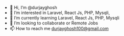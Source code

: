 - 👋 Hi, I’m @durjayghosh
- 👀 I’m interested in Laravel, React Js, PHP, Mysqli,
- 🌱 I’m currently learning Laravel, React Js, PHP, Mysqli
- 💞️ I’m looking to collaborate or Remote Jobs
- 📫 How to reach me durjayghosh100@gmail.com


